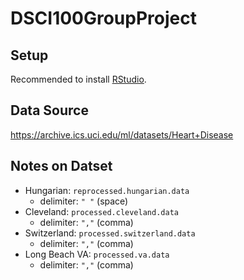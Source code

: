 # DSCI100GroupProject

## Setup
Recommended to install [RStudio](https://www.rstudio.com/products/rstudio/download/).

## Data Source
https://archive.ics.uci.edu/ml/datasets/Heart+Disease

## Notes on Datset

- Hungarian: `reprocessed.hungarian.data`
  - delimiter: `" "` (space)
- Cleveland: `processed.cleveland.data`
  - delimiter: `","` (comma)
- Switzerland: `processed.switzerland.data`
  - delimiter: `","` (comma)
- Long Beach VA: `processed.va.data`
  - delimiter: `","` (comma)

